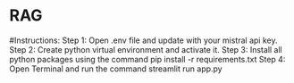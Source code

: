 # RAG
#Instructions:
Step 1: Open .env file and update with your mistral api key.
Step 2: Create python virtual environment and activate it.
Step 3: Install all python packages using the command pip install -r requirements.txt
Step 4: Open Terminal and run the command streamlit run app.py
